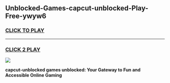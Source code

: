
## Unblocked-Games-capcut-unblocked-Play-Free-ywyw6
<h3>
<a href="https://premium76.site?title=capcut-unblocked&ref=20M">CLICK TO PLAY</a></h3>
<hr>

<h3>
<a href="https://premium76.site?title=capcut-unblocked&ref=20M">CLICK 2 PLAY</a>
  
</h3>

<a href="https://premium76.site?title=capcut-unblocked&ref=19M"><img src="https://clearcache.store/games.png"></a>


**capcut-unblocked games unblocked: Your Gateway to Fun and Accessible Online Gaming**
